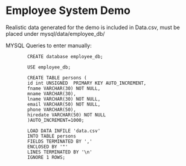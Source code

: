 # Employee System Demo

Realistic data generated for the demo is included in Data.csv, must be placed under mysql/data/employee_db/


MYSQL Queries to enter manually:

			CREATE database employee_db;

			USE employee_db;

			CREATE TABLE persons (
			id int UNSIGNED  PRIMARY KEY AUTO_INCREMENT,
			fname VARCHAR(30) NOT NULL,
			mname VARCHAR(30),
			lname VARCHAR(30) NOT NULL,
			email VARCHAR(50) NOT NULL,
			phone VARCHAR(50),
			hiredate VARCHAR(50) NOT NULL
			)AUTO_INCREMENT=1000;

			LOAD DATA INFILE 'data.csv' 
			INTO TABLE persons 
			FIELDS TERMINATED BY ',' 
			ENCLOSED BY '"'
			LINES TERMINATED BY '\n'
			IGNORE 1 ROWS;
